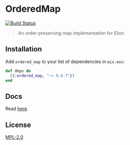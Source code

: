 # OrderedMap

[![Build Status](https://gitlab.com/jonnystorm/ordered-map-elixir/badges/master/pipeline.svg)](https://gitlab.com/jonnystorm/ordered-map-elixir/commits/master)

> An order-preserving map implementation for Elixir.

## Installation

Add `ordered_map` to your list of dependencies in `mix.exs`:

```elixir
def deps do
  [{:ordered_map, "~> 0.0.7"}]
end
```

## Docs

Read [here](https://hexdocs.pm/ordered_map/OrderedMap.html).

## License

[MPL-2.0](./COPYING.MPL)
